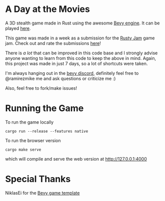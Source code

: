 # A Day at the Movies

A 3D stealth game made in Rust using the awesome [Bevy engine][bevy]. It can be played [here][itch].

This game was made in a week as a submission for the [Rusty Jam][rustyjam] game jam. Check out and rate the submissions [here](submissions)!

There is *a lot* that can be improved in this code base and I strongly advise anyone wanting to learn from this code to keep the above in mind. Again, this project was made in just 7 days, so a lot of shortcuts were taken.

I'm always hanging out in the [bevy discord][bevy-discord], definitely feel free to @ramirezmike me and ask questions or criticize me :)

Also, feel free to fork/make issues!

# Running the Game

To run the game locally

```
cargo run --release --features native
```

To run the browser version

```
cargo make serve
```

which will compile and serve the web version at http://127.0.0.1:4000

# Special Thanks

NiklasEi for the [Bevy game template][bevy-template] 



[bevy]: https://bevyengine.org/
[itch]: https://ramirezmike2.itch.io/a-day-at-the-movies
[rustyjam]: https://itch.io/jam/rusty-jam
[submissions]: https://itch.io/jam/rusty-jam/entries
[bevy-discord]: https://discord.gg/bevy
[bevy-template]: https://github.com/NiklasEi/bevy_game_template

